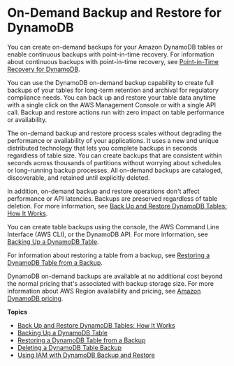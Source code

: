 # On\-Demand Backup and Restore for DynamoDB<a name="BackupRestore"></a>

You can create on\-demand backups for your Amazon DynamoDB tables or enable continuous backups with point\-in\-time recovery\. For information about continuous backups with point\-in\-time recovery, see [Point\-in\-Time Recovery for DynamoDB](PointInTimeRecovery.md)\.

You can use the DynamoDB on\-demand backup capability to create full backups of your tables for long\-term retention and archival for regulatory compliance needs\. You can back up and restore your table data anytime with a single click on the AWS Management Console or with a single API call\. Backup and restore actions run with zero impact on table performance or availability\.

The on\-demand backup and restore process scales without degrading the performance or availability of your applications\. It uses a new and unique distributed technology that lets you complete backups in seconds regardless of table size\. You can create backups that are consistent within seconds across thousands of partitions without worrying about schedules or long\-running backup processes\. All on\-demand backups are cataloged, discoverable, and retained until explicitly deleted\.

In addition, on\-demand backup and restore operations don't affect performance or API latencies\. Backups are preserved regardless of table deletion\. For more information, see [Back Up and Restore DynamoDB Tables: How It Works](backuprestore_HowItWorks.md)\.

You can create table backups using the console, the AWS Command Line Interface \(AWS CLI\), or the DynamoDB API\. For more information, see [Backing Up a DynamoDB Table](Backup.Tutorial.md)\.

For information about restoring a table from a backup, see [Restoring a DynamoDB Table from a Backup](Restore.Tutorial.md)\.

DynamoDB on\-demand backups are available at no additional cost beyond the normal pricing that's associated with backup storage size\. For more information about AWS Region availability and pricing, see [Amazon DynamoDB pricing](https://aws.amazon.com/dynamodb/pricing)\.

**Topics**
+ [Back Up and Restore DynamoDB Tables: How It Works](backuprestore_HowItWorks.md)
+ [Backing Up a DynamoDB Table](Backup.Tutorial.md)
+ [Restoring a DynamoDB Table from a Backup](Restore.Tutorial.md)
+ [Deleting a DynamoDB Table Backup](Delete.Tutorial.md)
+ [Using IAM with DynamoDB Backup and Restore](backuprestore_IAM.md)